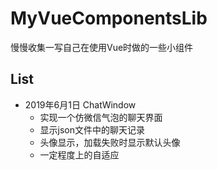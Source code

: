 # MyVueComponentsLib

慢慢收集一写自己在使用Vue时做的一些小组件

## List

* 2019年6月1日 ChatWindow
  * 实现一个仿微信气泡的聊天界面
  * 显示json文件中的聊天记录
  * 头像显示，加载失败时显示默认头像
  * 一定程度上的自适应